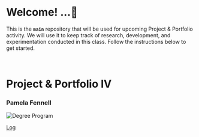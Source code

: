
# Welcome! ...🚀 

This is the **`main`** repository that will be used for upcoming Project & Portfolio activity. We will use it to keep track of research, development, and experimentation conducted in this class. Follow the instructions below to get started.

<br>

# Project & Portfolio IV
### Pamela Fennell 


![Degree Program](https://img.shields.io/badge/degree-web%20development-blue.svg)

[Log](./docs/log.md)

<br>
